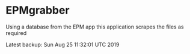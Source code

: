 # EPMgrabber
Using a database from the EPM app this application scrapes the files as required


Latest backup: Sun Aug 25 11:32:01 UTC 2019

